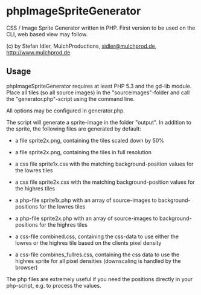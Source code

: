 phpImageSpriteGenerator
=======================

CSS / Image Sprite Generator written in PHP. First version to be used on the CLI, web based view may follow.

(c) by Stefan Idler, MulchProductions, sidler@mulchprod.de, http://www.mulchprod.de

Usage
-----

phpImageSpriteGenerator requires at least PHP 5.3 and the gd-lib module.
Place all tiles (so all source images) in the "sourceimages"-folder and call the "generator.php"-script using the
command line.

All options may be configured in generator.php.

The script will generate a sprite-image in the folder "output".
In addition to the sprite, the following files are generated by default:

 - a file sprite2x.png, containing the tiles scaled down by 50%
 - a file sprite2x.png, containing the tiles in full resolution

 - a css file sprite1x.css with the matching background-position values for the lowres tiles
 - a css file sprite2x.css with the matching background-position values for the highres tiles

 - a php-file sprite1x.php with an array of source-images to background-positions for the lowres tiles
 - a php-file sprite2x.php with an array of source-images to background-positions for the highres tiles

 - a css-file combined.css, containing the css-data to use either the lowres or the highres tile based on the clients pixel density
 - a css-file combines_fullres.css, containing the css data to use the highres sprite for all pixel densities (downscaling is handled by the browser)

The php files are extremely useful if you need the positions directly in your php-script, e.g. to process the values.


